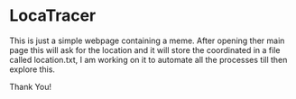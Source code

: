 # LocaTracer
This is just a simple webpage containing a meme. After opening ther main page this will ask for the location and it will store the coordinated in a file called location.txt, I am working on it to automate all the processes till then explore this. 

Thank You!
